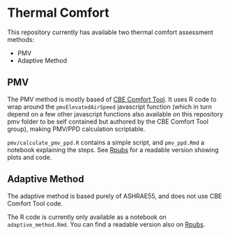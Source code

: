 # Thermal Comfort

This repository currently has available two thermal comfort assessment methods:

   * PMV
   * Adaptive Method
 
## PMV
 
The PMV method is mostly based of [CBE Comfort Tool](https://github.com/CenterForTheBuiltEnvironment/comfort_tool). It uses R code to wrap around the `pmvElevatedAirSpeed` javascript function (which in turn depend on a few other javascript functions also available on this repository pmv folder to be self contained but authored by the CBE Comfort Tool group), making PMV/PPD calculation scriptable.

`pmv/calculate_pmv_ppd.R` contains a simple script, and `pmv_ppd.Rmd` a notebook explaining the steps. See [Rpubs](http://rpubs.com/carlosandrade/pmv_ppd) for a readable version showing plots and code. 

## Adaptive Method

The adaptive method is based purely of ASHRAE55, and does not use CBE Comfort Tool code.

The R code is currently only available as a notebook on `adaptive_method.Rmd`.  You can find a readable version also on [Rpubs](http://rpubs.com/carlosandrade/adaptive_method).

